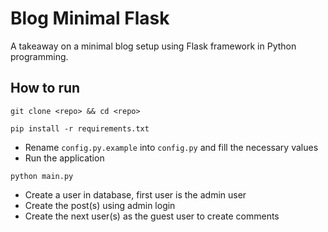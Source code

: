 # Blog Minimal Flask
A takeaway on a minimal blog setup using Flask framework in Python programming.

## How to run
```shell
git clone <repo> && cd <repo>
```
```shell
pip install -r requirements.txt
```

- Rename `config.py.example` into `config.py` and fill the necessary values
- Run the application
```shell
python main.py
```
- Create a user in database, first user is the admin user
- Create the post(s) using admin login
- Create the next user(s) as the guest user to create comments